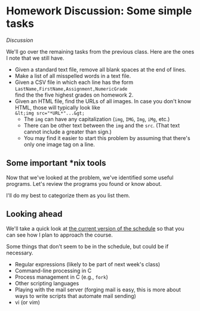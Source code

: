 Homework Discussion: Some simple tasks
======================================

*Discussion*

We'll go over the remaining tasks from the previous class.  Here are the
ones I note that we still have.

* Given a standard text file, remove all blank spaces at the end of lines.
* Make a list of all misspelled words in a text file.
* Given a CSV file in which each line has the form<br>
  `LastName,FirstName,Assignment,NumericGrade` <br>
  find the the five highest grades on homework 2.
* Given an HTML file, find the URLs of all images.  In case you don't
  know HTML, those will typically look like <br>
  `&lt;img src="*URL*"...&gt;`
  + The `img` can have any capitalization (`img`,
    `IMG`, `Img`,  `iMg`, etc.)
  + There can be other text between the `img` and the
    `src`.  (That text cannot include a greater than sign.)
  + You may find it easier to start this problem by assuming that there's only one image tag on a line.

Some important *nix tools
-------------------------

Now that we've looked at the problem, we've identified some useful programs.
Let's review the programs you found or know about.

I'll do my best to categorize them as you list them.

Looking ahead
-------------

We'll take a quick look at [the current version of the
schedule](../Handouts/schedule.html) so that you can see how I plan to
approach the course.

Some things that don't seem to be in the schedule, but could be if necessary.
* Regular expressions (likely to be part of next week's class)
* Command-line processing in C
* Process management in C (e.g., `fork`)
* Other scripting languages
* Playing with the mail server (forging mail is easy, this is more about 
  ways to write scripts that automate mail sending)
* vi (or vim)

